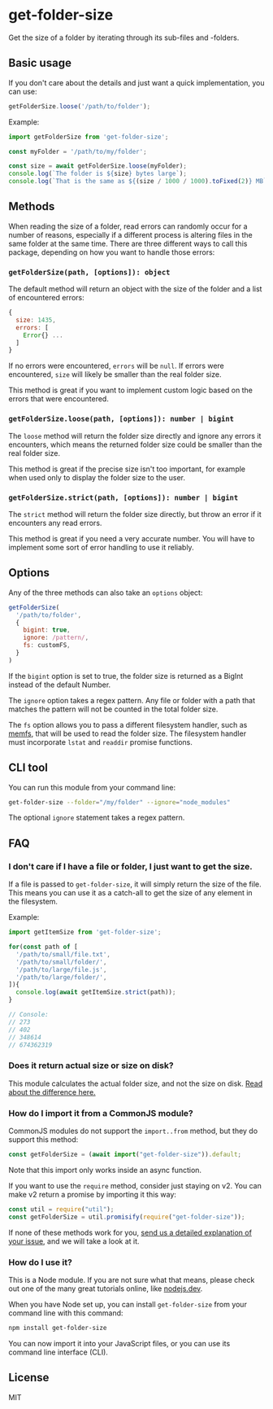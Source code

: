 # get-folder-size

Get the size of a folder by iterating through its sub-files and -folders.

## Basic usage

If you don't care about the details and just want a quick implementation, you can use:

```js
getFolderSize.loose('/path/to/folder');
```

Example:

```js
import getFolderSize from 'get-folder-size';

const myFolder = '/path/to/my/folder';

const size = await getFolderSize.loose(myFolder);
console.log(`The folder is ${size} bytes large`);
console.log(`That is the same as ${(size / 1000 / 1000).toFixed(2)} MB`);
```

## Methods

When reading the size of a folder, read errors can randomly occur for a number of reasons, especially if a different process is altering files in the same folder at the same time. There are three different ways to call this package, depending on how you want to handle those errors:

### `getFolderSize(path, [options]): object`
The default method will return an object with the size of the folder and a list of encountered errors:

```js
{
  size: 1435,
  errors: [
    Error{} ...
  ]
}
```

If no errors were encountered, `errors` will be `null`. If errors were encountered, `size` will likely be smaller than the real folder size.

This method is great if you want to implement custom logic based on the errors that were encountered.

### `getFolderSize.loose(path, [options]): number | bigint`
The `loose` method will return the folder size directly and ignore any errors it encounters, which means the returned folder size could be smaller than the real folder size.

This method is great if the precise size isn't too important, for example when used only to display the folder size to the user.

### `getFolderSize.strict(path, [options]): number | bigint`
The `strict` method will return the folder size directly, but throw an error if it encounters any read errors.

This method is great if you need a very accurate number. You will have to implement some sort of error handling to use it reliably.

## Options

Any of the three methods can also take an `options` object:

```js
getFolderSize(
  '/path/to/folder', 
  {
    bigint: true,
    ignore: /pattern/,
    fs: customFS,
  }
)
```

If the `bigint` option is set to true, the folder size is returned as a BigInt instead of the default Number.

The `ignore` option takes a regex pattern. Any file or folder with a path that matches the pattern will not be counted in the total folder size.

The `fs` option allows you to pass a different filesystem handler, such as [memfs](https://github.com/streamich/memfs), that will be used to read the folder size. The filesystem handler must incorporate `lstat` and `readdir` promise functions.

## CLI tool

You can run this module from your command line:

```bash
get-folder-size --folder="/my/folder" --ignore="node_modules"
```
The optional `ignore` statement takes a regex pattern.

## FAQ

### I don't care if I have a file or folder, I just want to get the size.

If a file is passed to `get-folder-size`, it will simply return the size of the file. This means you can use it as a catch-all to get the size of any element in the filesystem.

Example:

```js
import getItemSize from 'get-folder-size';

for(const path of [
  '/path/to/small/file.txt',
  '/path/to/small/folder/',
  '/path/to/large/file.js',
  '/path/to/large/folder/',
]){
  console.log(await getItemSize.strict(path));
}

// Console:
// 273
// 402
// 348614
// 674362319

```
### Does it return actual size or size on disk?

This module calculates the actual folder size, and not the size on disk. [Read about the difference here.](https://web.archive.org/web/20140712235443/https://stackoverflow.com/questions/15470787/please-help-me-understand-size-vs-size-on-disk)

### How do I import it from a CommonJS module?

CommonJS modules do not support the `import..from` method, but they do support this method:
```js
const getFolderSize = (await import("get-folder-size")).default;
```
Note that this import only works inside an async function.

If you want to use the `require` method, consider just staying on v2. You can make v2 return a promise by importing it this way:
```js
const util = require("util");
const getFolderSize = util.promisify(require("get-folder-size"));
```
If none of these methods work for you, [send us a detailed explanation of your issue](https://github.com/alessioalex/get-folder-size/issues), and we will take a look at it.

### How do I use it?

This is a Node module. If you are not sure what that means, please check out one of the many great tutorials online, like [nodejs.dev](https://nodejs.dev/learn/introduction-to-nodejs).

When you have Node set up, you can install `get-folder-size` from your command line with this command:

```bash
npm install get-folder-size
```

You can now import it into your JavaScript files, or you can use its command line interface (CLI).

## License

MIT
